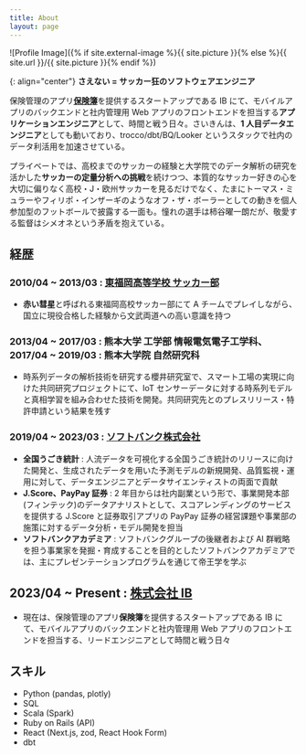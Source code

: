```yaml
---
title: About
layout: page
---
```


![Profile Image]({% if site.external-image %}{{ site.picture }}{% else %}{{ site.url }}/{{ site.picture }}{% endif %})

{: align="center"}
**さえない = サッカー狂のソフトウェアエンジニア**<br>

保険管理のアプリ[**保険簿**](https://hokenbo.com/)を提供するスタートアップである IB にて、モバイルアプリのバックエンドと社内管理用 Web アプリのフロントエンドを担当する**アプリケーションエンジニア**として、時間と戦う日々。さいきんは、**1 人目データエンジニア**としても動いており、trocco/dbt/BQ/Looker というスタックで社内のデータ利活用を加速させている。<br>

プライベートでは、高校までのサッカーの経験と大学院でのデータ解析の研究を活かした**サッカーの定量分析への挑戦**を続けつつ、本質的なサッカー好きの心を大切に偏りなく高校・J・欧州サッカーを見るだけでなく、たまにトーマス・ミュラーやフィリポ・インザーギのようなオフ・ザ・ボーラーとしての動きを個人参加型のフットボールで披露する一面も。憧れの選手は柿谷曜一朗だが、敬愛する監督はシメオネという矛盾を抱えている。

## 経歴

### 2010/04 ~ 2013/03 : [東福岡高等学校 サッカー部](https://higashifc.com/)

- **赤い彗星**と呼ばれる東福岡高校サッカー部にて A チームでプレイしながら、国立に現役合格した経験から文武両道への高い意識を持つ

### 2013/04 ~ 2017/03 : 熊本大学 工学部 情報電気電子工学科、2017/04 ~ 2019/03 : 熊本大学院 自然研究科

- 時系列データの解析技術を研究する櫻井研究室で、スマート工場の実現に向けた共同研究プロジェクトにて、IoT センサーデータに対する時系列モデルと真相学習を組み合わせた技術を開発。共同研究先とのプレスリリース・特許申請という結果を残す

### 2019/04 ~ 2023/03 : [ソフトバンク株式会社](https://www.softbank.jp/corp/aboutus/profile/)

- **全国うごき統計** : 人流データを可視化する全国うごき統計のリリースに向けた開発と、生成されたデータを用いた予測モデルの新規開発、品質監視・運用に対して、データエンジニアとデータサイエンティストの両面で貢献
- **J.Score、PayPay 証券** : 2 年目からは社内副業という形で、事業開発本部(フィンテック)のデータアナリストとして、スコアレンディングのサービスを提供する J.Score と証券取引アプリの PayPay 証券の経営課題や事業部の施策に対するデータ分析・モデル開発を担当
- **ソフトバンクアカデミア** : ソフトバンクグループの後継者および AI 群戦略を担う事業家を発掘・育成することを目的としたソフトバンクアカデミアでは、主にプレゼンテーションプログラムを通じて帝王学を学ぶ

## 2023/04 ~ Present : [株式会社 IB](https://hokenbo.com/company)

- 現在は、保険管理のアプリ**保険簿**を提供するスタートアップである IB にて、モバイルアプリのバックエンドと社内管理用 Web アプリのフロントエンドを担当する、リードエンジニアとして時間と戦う日々

## スキル

- Python (pandas, plotly)
- SQL
- Scala (Spark)
- Ruby on Rails (API)
- React (Next.js, zod, React Hook Form)
- dbt
